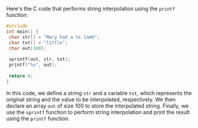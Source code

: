 Here's the C code that performs string interpolation using the `printf` function:
```c
#include 
int main() {
 char str[] = "Mary had a %s lamb";
 char txt[] = "little";
 char out[100];
 
 sprintf(out, str, txt);
 printf("%s", out);
 
 return 0;
}
```
In this code, we define a string `str` and a variable `txt`, which represents the original string and the value to be interpolated, respectively. We then declare an array `out` of size 100 to store the interpolated string. Finally, we use the `sprintf` function to perform string interpolation and print the result using the `printf` function.

